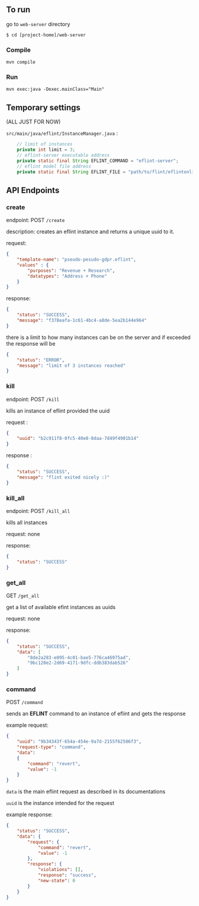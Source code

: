 ## To run

go to `web-server` directory


```
$ cd [project-home]/web-server
```
### Compile

`mvn compile`

### Run
`mvn exec:java -Dexec.mainClass="Main"`

## Temporary settings

(ALL JUST FOR NOW)

`src/main/java/eflint/InstanceManager.java` :

```java
    // limit of instances
    private int limit = 3;
    // eflint-server executable address
    private static final String EFLINT_COMMAND = "eflint-server";
    // eflint model file address
    private static final String EFLINT_FILE = "path/to/flint/eflintonline/examples/voting_full.eflint";
```

## API Endpoints

### create

endpoint: POST `/create`


description: creates an eflint instance and returns a unique uuid to it.

request:
```json
{
	"template-name": "pseudo-pesudo-gdpr.eflint",
	"values" : {
		"purposes": "Revenue + Research",
		"datatypes": "Address + Phone"
	}
}
```

response: 
```json
{
    "status": "SUCCESS",
    "message": "f378eafa-1c61-4bc4-a8de-5ea2b144e964"
}
```
there is a limit to how many instances can be on the server and if exceeded the response will be 
```json
{
    "status": "ERROR",
    "message": "limit of 3 instances reached"
}
```


### kill
endpoint: POST `/kill`

kills an instance of eflint provided the uuid

request :
```json
{
	"uuid": "b2c911f8-0fc5-40e8-8daa-7d49f4901b14"
}
```

response : 
```json
{
    "status": "SUCCESS",
    "message": "flint exited nicely :)"
}
```

### kill_all

endpoint: POST `/kill_all`

kills all instances

request: none

response: 
```json
{
    "status": "SUCCESS"
}
```


### get_all

GET `/get_all`

get a list of available efint instances as uuids

request: none

response: 
```json
{
    "status": "SUCCESS",
    "data": [
        "8de2a283-e095-4c01-bae5-776ca46975ad",
        "9bc120e2-2d69-4171-9dfc-ddb383dab526"
    ]
}
```

### command

POST `/command`

sends an **EFLINT** command to an instance of eflint and gets the response

example request: 
```json
{
	"uuid": "9b34343f-654a-454e-9a7d-2155f62586f3",
	"request-type": "command",
	"data": 
	{
		"command": "revert",
		"value": -1
	}
}
```
`data` is the main eflint request as described in its documentations

`uuid` is the instance intended for the request

example response:
```json
{
    "status": "SUCCESS",
    "data": {
        "request": {
            "command": "revert",
            "value": -1
        },
        "response": {
            "violations": [],
            "response": "success",
            "new-state": 0
        }
    }
}
```